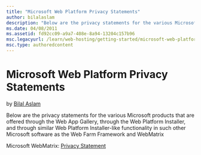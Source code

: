 ```yaml
---
title: "Microsoft Web Platform Privacy Statements"
author: bilalaslam
description: "Below are the privacy statements for the various Microsoft products that are offered through the Web App Gallery, through the Web Platform Installer, and thr..."
ms.date: 04/08/2011
ms.assetid: fd92cc09-a9a7-408e-8a94-13204c157b96
msc.legacyurl: /learn/web-hosting/getting-started/microsoft-web-platform-privacy-statements
msc.type: authoredcontent
---
```

Microsoft Web Platform Privacy Statements
====================
by [Bilal Aslam](https://github.com/bilalaslam)

Below are the privacy statements for the various Microsoft products that are offered through the Web App Gallery, through the Web Platform Installer, and through similar Web Platform Installer-like functionality in such other Microsoft software as the Web Farm Framework and WebMatrix

Microsoft WebMatrix: [Privacy Statement](https://www.microsoft.com/web/webpi/eula/webmatrix_2_privacystatement.htm)

